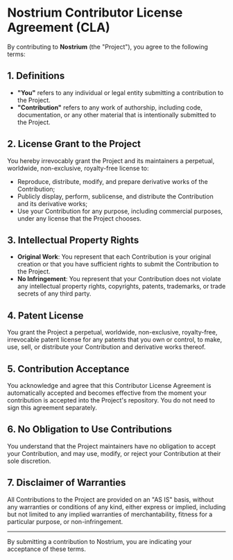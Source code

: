 # Nostrium Contributor License Agreement (CLA)

By contributing to **Nostrium** (the "Project"), you agree to the following terms:

## 1. Definitions

- **"You"** refers to any individual or legal entity submitting a contribution to the Project.
- **"Contribution"** refers to any work of authorship, including code, documentation, or any other material that is intentionally submitted to the Project.

## 2. License Grant to the Project

You hereby irrevocably grant the Project and its maintainers a perpetual, worldwide, non-exclusive, royalty-free license to:
- Reproduce, distribute, modify, and prepare derivative works of the Contribution;
- Publicly display, perform, sublicense, and distribute the Contribution and its derivative works;
- Use your Contribution for any purpose, including commercial purposes, under any license that the Project chooses.

## 3. Intellectual Property Rights

- **Original Work**: You represent that each Contribution is your original creation or that you have sufficient rights to submit the Contribution to the Project.
- **No Infringement**: You represent that your Contribution does not violate any intellectual property rights, copyrights, patents, trademarks, or trade secrets of any third party.

## 4. Patent License

You grant the Project a perpetual, worldwide, non-exclusive, royalty-free, irrevocable patent license for any patents that you own or control, to make, use, sell, or distribute your Contribution and derivative works thereof.

## 5. Contribution Acceptance

You acknowledge and agree that this Contributor License Agreement is automatically accepted and becomes effective from the moment your contribution is accepted into the Project's repository. You do not need to sign this agreement separately.

## 6. No Obligation to Use Contributions

You understand that the Project maintainers have no obligation to accept your Contribution, and may use, modify, or reject your Contribution at their sole discretion.

## 7. Disclaimer of Warranties

All Contributions to the Project are provided on an "AS IS" basis, without any warranties or conditions of any kind, either express or implied, including but not limited to any implied warranties of merchantability, fitness for a particular purpose, or non-infringement.

---

By submitting a contribution to Nostrium, you are indicating your acceptance of these terms.
